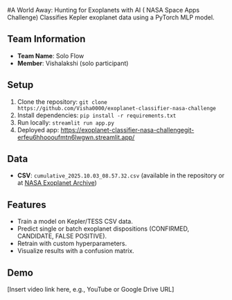 #A World Away: Hunting for Exoplanets with AI ( NASA Space Apps Challenge)
Classifies Kepler exoplanet data using a PyTorch MLP model.

## Team Information
- **Team Name**: Solo Flow
- **Member**: Vishalakshi (solo participant)

## Setup
1. Clone the repository: `git clone https://github.com/Visha0000/exoplanet-classifier-nasa-challenge`
2. Install dependencies: `pip install -r requirements.txt`
3. Run locally: `streamlit run app.py`
4. Deployed app: https://exoplanet-classifier-nasa-challengegit-erfeu6hhoooufmtn6lwgwn.streamlit.app/
   
## Data
- **CSV**: `cumulative_2025.10.03_08.57.32.csv` (available in the repository or at [NASA Exoplanet Archive](https://exoplanetarchive.ipac.caltech.edu/cgi-bin/TblView/nph-tblView?app=ExoTbls&config=cumulative))

## Features
- Train a model on Kepler/TESS CSV data.
- Predict single or batch exoplanet dispositions (CONFIRMED, CANDIDATE, FALSE POSITIVE).
- Retrain with custom hyperparameters.
- Visualize results with a confusion matrix.

## Demo
[Insert video link here, e.g., YouTube or Google Drive URL]

